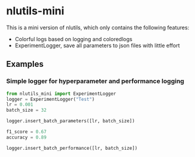 # nlutils-mini
This is a mini version of nlutils, which only contains the following features:
- Colorful logs based on logging and coloredlogs
- ExperimentLogger, save all parameters to json files with little effort

## Examples

### Simple logger for hyperparameter and performance logging
```python
from nlutils_mini import ExperimentLogger
logger = ExperimentLogger("Test")
lr = 0.001
batch_size = 32

logger.insert_batch_parameters([lr, batch_size])

f1_score = 0.67
accuracy = 0.89

logger.insert_batch_performance([lr, batch_size])
```